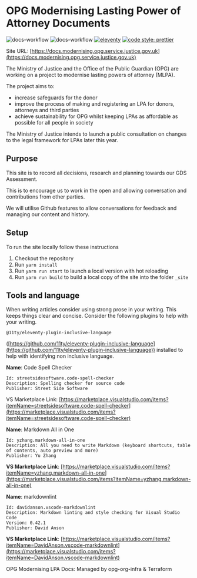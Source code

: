 # OPG Modernising Lasting Power of Attorney Documents

![docs-workflow](https://github.com/ministryofjustice/opg-modernising-lpa-docs/actions/workflows/docs.yml/badge.svg)
![docs-workflow](https://img.shields.io/github/license/ministryofjustice/opg-modernising-lpa-docs.svg)
[![eleventy](https://img.shields.io/badge/staticgen-eleventy-%23707070.svg?style=flat-square)](https://11ty.io)
[![code style: prettier](https://img.shields.io/badge/code_style-prettier-ff69b4.svg?style=flat-square)](https://github.com/prettier/prettier)

Site URL: [https://docs.modernising.opg.service.justice.gov.uk](https://docs.modernising.opg.service.justice.gov.uk)

The Ministry of Justice and the Office of the Public Guardian (OPG) are working on a project to modernise lasting powers of attorney (MLPA).

The project aims to:

- increase safeguards for the donor
- improve the process of making and registering an LPA for donors, attorneys and third parties
- achieve sustainability for OPG whilst keeping LPAs as affordable as possible for all people in society

The Ministry of Justice intends to launch a public consultation on changes to the legal framework for LPAs later this year.

## Purpose

This site is to record all decisions, research and planning towards our GDS Assessment.

This is to encourage us to work in the open and allowing conversation and contributions from other parties.

We will utilise Github features to allow conversations for feedback and managing our content and history.

## Setup

To run the site locally follow these instructions

1. Checkout the repository
2. Run `yarn install`
3. Run `yarn run start` to launch a local version with hot reloading
4. Run `yarn run build` to build a local copy of the site into the folder `_site`

## Tools and language

When writing articles consider using strong prose in your writing. This keeps things clear and concise. Consider the following plugins to help with your writing.

`@11ty/eleventy-plugin-inclusive-language`

([https://github.com/11ty/eleventy-plugin-inclusive-language](https://github.com/11ty/eleventy-plugin-inclusive-language)) installed to help with identifying non inclusive language.

**Name**: Code Spell Checker

```text
Id: streetsidesoftware.code-spell-checker
Description: Spelling checker for source code
Publisher: Street Side Software
```

VS Marketplace Link: [https://marketplace.visualstudio.com/items?itemName=streetsidesoftware.code-spell-checker](https://marketplace.visualstudio.com/items?itemName=streetsidesoftware.code-spell-checker)

**Name**: Markdown All in One

```text
Id: yzhang.markdown-all-in-one
Description: All you need to write Markdown (keyboard shortcuts, table of contents, auto preview and more)
Publisher: Yu Zhang
```

**VS Marketplace Link**: [https://marketplace.visualstudio.com/items?itemName=yzhang.markdown-all-in-one](https://marketplace.visualstudio.com/items?itemName=yzhang.markdown-all-in-one)

**Name**: markdownlint

```text
Id: davidanson.vscode-markdownlint
Description: Markdown linting and style checking for Visual Studio Code
Version: 0.42.1
Publisher: David Anson
```

**VS Marketplace Link**: [https://marketplace.visualstudio.com/items?itemName=DavidAnson.vscode-markdownlint](https://marketplace.visualstudio.com/items?itemName=DavidAnson.vscode-markdownlint)

OPG Modernising LPA Docs: Managed by opg-org-infra &amp; Terraform
